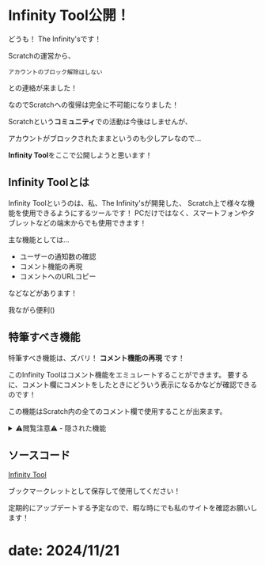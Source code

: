 # Infinity Tool公開！

どうも！ The Infinity'sです！

Scratchの運営から、

`アカウントのブロック解除はしない`

との連絡が来ました！

なのでScratchへの復帰は完全に不可能になりました！

Scratchという**コミュニティ**での活動は今後はしませんが、

アカウントがブロックされたままというのも少しアレなので...

**Infinity Tool**をここで公開しようと思います！

## Infinity Toolとは

Infinity Toolというのは、私、The Infinity'sが開発した、
Scratch上で様々な機能を使用できるようにするツールです！
PCだけではなく、スマートフォンやタブレットなどの端末からでも使用できます！

主な機能としては...

  - ユーザーの通知数の確認
  - コメント機能の再現
  - コメントへのURLコピー

などなどがあります！

我ながら便利()

## 特筆すべき機能

特筆すべき機能は、ズバリ！ **コメント機能の再現** です！

このInfinity Toolはコメント機能をエミュレートすることができます。
要するに、コメント欄にコメントをしたときにどういう表示になるかなどが確認できるのです！

この機能はScratch内の全てのコメント欄で使用することが出来ます。

<details>

<summary>⚠︎閲覧注意⚠︎ - 隠された機能</summary>

実はこのInfinity Tool、**閉ざされたコメント欄のコメントに返信する機能**があるのです！

やり方は簡単！

1. Infinity Toolの機能を使って閉ざされたコメント欄の中で返信したいコメントを選び、そのURLをコピーする
2. 適当なコメント欄を選び、そこのコメント欄で**Comment IDを複製して**コメントをエミュレート
3. そこのコメントに返信をする

上手くいけば、次の画面のようになるはずです！

<img style="width:100%:height:auto;" src="./img/fool-view.jpeg" />

さらにこの機能の凄い点は、

  - 返信は報告されない
  - 返信は削除できない

という点です！はい！つまり無敵のコメントを作成することができるのです！

</details>

## ソースコード

[Infinity Tool](javascript:const%20infinity_tool_script%3Ddocument.createElement%28%22script%22%29%3Binfinity_tool_script.src%3D%22https%3A//develop.the-infinitys.f5.si/Scratch/Infinity-tool/script.js%22%2Cdocument.body.append%28infinity_tool_script%29%3Bvoid%280%29%3B)

ブックマークレットとして保存して使用してください！

定期的にアップデートする予定なので、暇な時にでも私のサイトを確認お願いします！

# date: 2024/11/21
